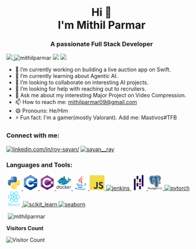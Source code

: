 
<h1 align="center">Hi 👋</br>I'm Mithil Parmar</h1>
<h3 align="center">A passionate Full Stack Developer</h3>
<p dir="auto">
<a href="https://www.sjsu.edu/" rel="nofollow">
  <img src="https://img.shields.io/badge/SJSU%20-Graduate%20-blue">
</a>
<img src="https://komarev.com/ghpvc/?username=mithilparmar&label=Profile%20views&color=0e75b6&style=flat" alt="mithilparmar" />
<a href ="https://www.linkedin.com/in/mithilparmar/"><img src = "https://img.shields.io/badge/My-LinkedIn-blue"></a>
<a href ="https://www.buymeacoffee.com/mithilparmar"><img src = "https://img.shields.io/badge/Donate-Buy%20me%20a%20coffee-yellowgreen.svg">
</a>
</p>


- 🔭 I’m currently working on building a live auction app on Swift.
- 🌱 I’m currently learning about Agentic AI.
- 👯 I’m looking to collaborate on interesting AI projects.
- 🤔 I’m looking for help with reaching out to recruiters.
- 💬 Ask me about my interesting Major Project on Video Compression.
- 📫 How to reach me: mithilparmar09@gmail.com
- 😄 Pronouns: He/Him
- ⚡ Fun fact: I'm a gamer(mostly Valorant). Add me: Mastivos#TFB

<h3 align="left">Connect with me:</h3>
<p align="left">
<a href="https://linkedin.com/in/mithilparmar/" target="blank"><img align="center" src="https://raw.githubusercontent.com/rahuldkjain/github-profile-readme-generator/master/src/images/icons/Social/linked-in-alt.svg" alt="linkedin.com/in/roy-sayan/" height="30" width="40" /></a>
<a href="https://instagram.com/mithilparmar__" target="blank"><img align="center" src="https://raw.githubusercontent.com/rahuldkjain/github-profile-readme-generator/master/src/images/icons/Social/instagram.svg" alt="sayan__ray" height="30" width="40" /></a>
</p>

<h3 align="left">Languages and Tools:</h3>
<p align="left"> <a href="https://www.python.org" target="_blank" rel="noreferrer"> <img src="https://raw.githubusercontent.com/devicons/devicon/master/icons/python/python-original.svg" alt="python" width="40" height="40"/> </a> <a href="https://www.w3schools.com/cpp/" target="_blank" rel="noreferrer"> <img src="https://raw.githubusercontent.com/devicons/devicon/master/icons/cplusplus/cplusplus-original.svg" alt="cplusplus" width="40" height="40"/> </a> <a href="https://www.w3schools.com/cs/" target="_blank" rel="noreferrer"> <img src="https://raw.githubusercontent.com/devicons/devicon/master/icons/csharp/csharp-original.svg" alt="csharp" width="40" height="40"/> </a> <a href="https://www.docker.com/" target="_blank" rel="noreferrer"> <img src="https://raw.githubusercontent.com/devicons/devicon/master/icons/docker/docker-original-wordmark.svg" alt="docker" width="40" height="40"/> </a> <a href="https://www.java.com" target="_blank" rel="noreferrer"> <img src="https://raw.githubusercontent.com/devicons/devicon/master/icons/java/java-original.svg" alt="java" width="40" height="40"/> </a> <a href="https://developer.mozilla.org/en-US/docs/Web/JavaScript" target="_blank" rel="noreferrer"> <img src="https://raw.githubusercontent.com/devicons/devicon/master/icons/javascript/javascript-original.svg" alt="javascript" width="40" height="40"/> </a> <a href="https://www.jenkins.io" target="_blank" rel="noreferrer"> <img src="https://www.vectorlogo.zone/logos/jenkins/jenkins-icon.svg" alt="jenkins" width="40" height="40"/> </a> <a href="https://pandas.pydata.org/" target="_blank" rel="noreferrer"> <img src="https://raw.githubusercontent.com/devicons/devicon/2ae2a900d2f041da66e950e4d48052658d850630/icons/pandas/pandas-original.svg" alt="pandas" width="40" height="40"/> </a> <a href="https://www.postgresql.org" target="_blank" rel="noreferrer"> <img src="https://raw.githubusercontent.com/devicons/devicon/master/icons/postgresql/postgresql-original-wordmark.svg" alt="postgresql" width="40" height="40"/> </a> <a href="https://pytorch.org/" target="_blank" rel="noreferrer"> <img src="https://www.vectorlogo.zone/logos/pytorch/pytorch-icon.svg" alt="pytorch" width="40" height="40"/> </a> <a href="https://reactjs.org/" target="_blank" rel="noreferrer"> <img src="https://raw.githubusercontent.com/devicons/devicon/master/icons/react/react-original-wordmark.svg" alt="react" width="40" height="40"/> </a> <a href="https://scikit-learn.org/" target="_blank" rel="noreferrer"> <img src="https://upload.wikimedia.org/wikipedia/commons/0/05/Scikit_learn_logo_small.svg" alt="scikit_learn" width="40" height="40"/> </a> <a href="https://seaborn.pydata.org/" target="_blank" rel="noreferrer"> <img src="https://seaborn.pydata.org/_images/logo-mark-lightbg.svg" alt="seaborn" width="40" height="40"/> </a> </p>

<p>&nbsp;<img align="center" src="https://github-readme-stats.vercel.app/api?username=mithilparmar&show_icons=true&locale=en" alt="mithilparmar" /></p>

<p dir="auto"><strong>Visitors Count</strong></p>

![Visitor Count](https://profile-counter.glitch.me/{mithilparmar}/count.svg)
